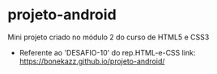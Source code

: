 # projeto-android
Mini projeto criado no módulo 2 do curso de HTML5 e CSS3
- Referente ao 'DESAFIO-10' do rep.HTML-e-CSS
link: https://bonekazz.github.io/projeto-android/
